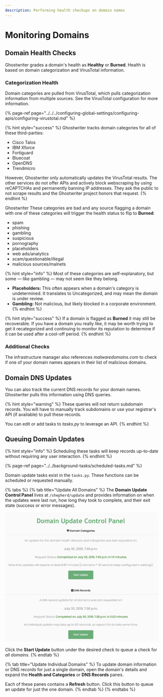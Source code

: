 ```yaml
---
description: Performing health checkups on domain names
---
```


# Monitoring Domains

## Domain Health Checks

Ghostwriter grades a domain's health as **Healthy** or **Burned**. Health is based on domain categorization and VirusTotal information.

### Categorization Health

Domain categories are pulled from VirusTotal, which pulls categorization information from multiple sources. See the VirusTotal configuration for more information.

{% page-ref page="../../../configuring-global-settings/configuring-apis/configuring-virustotal.md" %}

{% hint style="success" %}
Ghostwriter tracks domain categories for all of these third-parties:

* Cisco Talos
* IBM Xforce
* Fortiguard
* Bluecoat
* OpenDNS
* Trendmicro

However, Ghostwriter only automatically updates the VirusTotal results. The other services do not offer APIs and actively block webscraping by using reCAPTCHAs and permanently banning  IP addresses. They ask the public to not scrape results and the Ghostwriter project honors that request.
{% endhint %}

Ghostwriter These categories are bad and any source flagging a domain with one of these categories will trigger the health status to flip to **Burned**:

* spam
* phishing
* gambling
* suspicious
* pornography
* placeholders
* web ads/analytics
* scam/questionable/illegal
* malicious sources/malnets

{% hint style="info" %}
Most of these categories are self-explanatory, but some ⁠— like gambling ⁠— may not seem like they belong.

* **Placeholders:** This often appears when a domain's category is undetermined. It translates to Uncategorized, and may mean the domain is under review.
* **Gambling:** Not malicious, but likely blocked in a corporate environment.
{% endhint %}

{% hint style="success" %}
If a domain is flagged as **Burned** it may still be recoverable. If you have a domain you really like, it may be worth trying to get it recategorized and continuing to monitor its reputation to determine if it can be used after a cool-off period.
{% endhint %}

### Additional Checks

The infrastructure manager also references _malwaredomains.com_ to check if one of your domain names appears in their list of malicious domains.

## Domain DNS Updates

You can also track the current DNS records for your domain names. Ghostwriter pulls this information using DNS queries.

{% hint style="warning" %}
These queries will not return subdomain records. You will have to manually track subdomains or use your registrar's API \(if available\) to pull these records.

You can edit or add tasks to _tasks.py_ to leverage an API.
{% endhint %}

## Queuing Domain Updates

{% hint style="info" %}
Scheduling these tasks will keep records up-to-date without requiring any user interaction.
{% endhint %}

{% page-ref page="../../background-tasks/scheduled-tasks.md" %}

Domain update tasks exist in the `tasks.py`. These functions can be scheduled or requested manually.

{% tabs %}
{% tab title="Update All Domains" %}
The **Domain Update Control Panel** lives at `/shepherd/update` and provides information on when the updates were last run, how long they took to complete, and their exit state \(success or error messages\).

![The Control Panel Under /shepherd/update](../../../.gitbook/assets/domain_update_controls.png)

Click the **Start Update** button under the desired check to queue a check for _all domains_.
{% endtab %}

{% tab title="Update Individual Domains" %}
To update domain information or DNS records for just a single domain, open the domain's details and expand the **Health and Categories** or **DNS Records** panes.

Each of these panes contains a **Refresh** button. Click this button to queue an update for just the one domain.
{% endtab %}
{% endtabs %}




